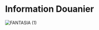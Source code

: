 # Information Douanier

![FANTASIA (1)](https://github.com/user-attachments/assets/ac041c5d-c6f4-4388-a5e3-4c16fe6794a3)
